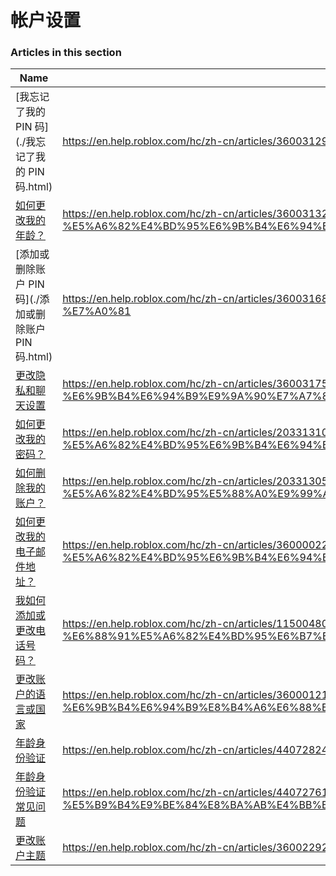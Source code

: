 # 帐户设置  
### Articles in this section
Name|URL
-|-
[我忘记了我的 PIN 码](./我忘记了我的 PIN 码.html) |https://en.help.roblox.com/hc/zh-cn/articles/360031292471-%E6%88%91%E5%BF%98%E8%AE%B0%E4%BA%86%E6%88%91%E7%9A%84-PIN-%E7%A0%81
[如何更改我的年龄？](./如何更改我的年龄？.html) |https://en.help.roblox.com/hc/zh-cn/articles/360031323611-%E5%A6%82%E4%BD%95%E6%9B%B4%E6%94%B9%E6%88%91%E7%9A%84%E5%B9%B4%E9%BE%84-
[添加或删除账户 PIN  码](./添加或删除账户 PIN  码.html) |https://en.help.roblox.com/hc/zh-cn/articles/360031680051-%E6%B7%BB%E5%8A%A0%E6%88%96%E5%88%A0%E9%99%A4%E8%B4%A6%E6%88%B7-PIN-%E7%A0%81
[更改隐私和聊天设置](./更改隐私和聊天设置.html) |https://en.help.roblox.com/hc/zh-cn/articles/360031751471-%E6%9B%B4%E6%94%B9%E9%9A%90%E7%A7%81%E5%92%8C%E8%81%8A%E5%A4%A9%E8%AE%BE%E7%BD%AE
[如何更改我的密码？](./如何更改我的密码？.html) |https://en.help.roblox.com/hc/zh-cn/articles/203313100-%E5%A6%82%E4%BD%95%E6%9B%B4%E6%94%B9%E6%88%91%E7%9A%84%E5%AF%86%E7%A0%81-
[如何删除我的账户？](./如何删除我的账户？.html) |https://en.help.roblox.com/hc/zh-cn/articles/203313050-%E5%A6%82%E4%BD%95%E5%88%A0%E9%99%A4%E6%88%91%E7%9A%84%E8%B4%A6%E6%88%B7-
[如何更改我的电子邮件地址？](./如何更改我的电子邮件地址？.html) |https://en.help.roblox.com/hc/zh-cn/articles/360000229603-%E5%A6%82%E4%BD%95%E6%9B%B4%E6%94%B9%E6%88%91%E7%9A%84%E7%94%B5%E5%AD%90%E9%82%AE%E4%BB%B6%E5%9C%B0%E5%9D%80-
[我如何添加或更改电话号码？](./我如何添加或更改电话号码？.html) |https://en.help.roblox.com/hc/zh-cn/articles/115004804623-%E6%88%91%E5%A6%82%E4%BD%95%E6%B7%BB%E5%8A%A0%E6%88%96%E6%9B%B4%E6%94%B9%E7%94%B5%E8%AF%9D%E5%8F%B7%E7%A0%81-
[更改账户的语言或国家](./更改账户的语言或国家.html) |https://en.help.roblox.com/hc/zh-cn/articles/360001216486-%E6%9B%B4%E6%94%B9%E8%B4%A6%E6%88%B7%E7%9A%84%E8%AF%AD%E8%A8%80%E6%88%96%E5%9B%BD%E5%AE%B6
[年龄身份验证](./年龄身份验证.html) |https://en.help.roblox.com/hc/zh-cn/articles/4407282410644-%E5%B9%B4%E9%BE%84%E8%BA%AB%E4%BB%BD%E9%AA%8C%E8%AF%81
[年龄身份验证常见问题](./年龄身份验证常见问题.html) |https://en.help.roblox.com/hc/zh-cn/articles/4407276151188-%E5%B9%B4%E9%BE%84%E8%BA%AB%E4%BB%BD%E9%AA%8C%E8%AF%81%E5%B8%B8%E8%A7%81%E9%97%AE%E9%A2%98
[更改账户主题](./更改账户主题.html) |https://en.help.roblox.com/hc/zh-cn/articles/360022922852-%E6%9B%B4%E6%94%B9%E8%B4%A6%E6%88%B7%E4%B8%BB%E9%A2%98